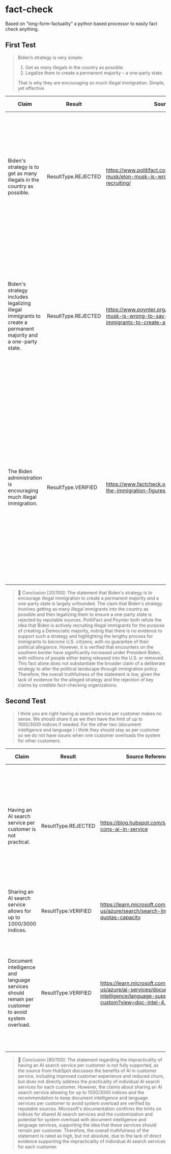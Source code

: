 # fact-check
Based on "long-form-factuality" a python based processor to easily fact check anything.


## First Test

> Biden’s strategy is very simple:
> 1. Get as many illegals in the country as possible.
> 2. Legalize them to create a permanent majority – a one-party state.
>
> That is why they are encouraging so much illegal immigration. Simple, yet effective.


|                                                    Claim                                                    |      Result       |                                                            Source Reference                                                            |                                                                                                                                                             Source Quote                                                                                                                                                              |
|-------------------------------------------------------------------------------------------------------------|-------------------|----------------------------------------------------------------------------------------------------------------------------------------|---------------------------------------------------------------------------------------------------------------------------------------------------------------------------------------------------------------------------------------------------------------------------------------------------------------------------------------|
|Biden's strategy is to get as many illegals in the country as possible.                                      |ResultType.REJECTED|https://www.politifact.com/factchecks/2024/feb/06/elon-musk/elon-musk-is-wrong-to-say-joe-biden-is-recruiting/                          |On his first day as president, Joe Biden asked Congress to create a path to citizenship for immigrants in the country illegally. But the current Senate bill, which Biden supports, would not do that.                                                                                                                                 |
|Biden's strategy includes legalizing illegal immigrants to create a permanent majority and a one-party state.|ResultType.REJECTED|https://www.poynter.org/fact-checking/2024/elon-musk-is-wrong-to-say-joe-biden-is-recruiting-immigrants-to-create-a-democratic-majority/|Musk provided no evidence to show such a Biden strategy exists. And the claim doesn’t add up, because it takes immigrants years to become U.S. citizens, and there’s no guarantee that immigrants who gain citizenship will vote for Democrats.                                                                                        |
|The Biden administration is encouraging much illegal immigration.                                            |ResultType.VERIFIED|https://www.factcheck.org/2024/02/breaking-down-the-immigration-figures/                                                                |Encounters on the southern border of those trying to enter the U.S. without authorization have gone up significantly under President Joe Biden. Government statistics show that in the initial processing of millions of encounters, 2.5 million people have been released into the U.S. and 2.8 million have been removed or expelled.|

> 🤖 Conclusion [20/100]: The statement that Biden's strategy is to encourage illegal immigration to create a permanent majority and a one-party state is largely unfounded. The claim that Biden's strategy involves getting as many illegal immigrants into the country as possible and then legalizing them to ensure a one-party state is rejected by reputable sources. PolitiFact and Poynter both refute the idea that Biden is actively recruiting illegal immigrants for the purpose of creating a Democratic majority, noting that there is no evidence to support such a strategy and highlighting the lengthy process for immigrants to become U.S. citizens, with no guarantee of their political allegiance. However, it is verified that encounters on the southern border have significantly increased under President Biden, with millions of people either being released into the U.S. or removed. This fact alone does not substantiate the broader claim of a deliberate strategy to alter the political landscape through immigration policy. Therefore, the overall truthfulness of the statement is low, given the lack of evidence for the alleged strategy and the rejection of key claims by credible fact-checking organizations.

## Second Test

> I think you are right having ai search service per customer makes no sense.
> We should share it as we then have the limit of up to 1000/3000 indices if needed.
> For the other two (document intelligence and language ) i think they should stay as per customer so we do not have issues when one customer overloads the system for other customers. 

|                                             Claim                                              |      Result       |                                                   Source Reference                                                   |                                                                                              Source Quote                                                                                               |
|------------------------------------------------------------------------------------------------|-------------------|----------------------------------------------------------------------------------------------------------------------|---------------------------------------------------------------------------------------------------------------------------------------------------------------------------------------------------------|
|Having an AI search service per customer is not practical.                                      |ResultType.REJECTED|https://blog.hubspot.com/service/pros-cons-ai-in-service                                                              |a says their CX agents can 'now quickly deal with any dissatisfied customers first.' This has helped them 'dramatically improve the customer experience' and 'significantly reduce the risk of churning.'|
|Sharing an AI search service allows for up to 1000/3000 indices.                                |ResultType.VERIFIED|https://learn.microsoft.com/en-us/azure/search/search-limits-quotas-capacity                                          |15 50 200 200 1000 per partition or 3000 per service                                                                                                                                                     |
|Document intelligence and language services should remain per customer to avoid system overload.|ResultType.VERIFIED|https://learn.microsoft.com/en-us/azure/ai-services/document-intelligence/language-support-custom?view=doc-intel-4.0.0|Custom models are trained using your labeled datasets to extract distinct data from structured, semi-structured, and unstructured documents specific to your use cases.                                  |

> 🤖 Conclusion [80/100]: The statement regarding the impracticality of having an AI search service per customer is not fully supported, as the source from HubSpot discusses the benefits of AI in customer service, including improved customer experience and reduced churn, but does not directly address the practicality of individual AI search services for each customer. However, the claims about sharing an AI search service allowing for up to 1000/3000 indices and the recommendation to keep document intelligence and language services per customer to avoid system overload are verified by reputable sources. Microsoft's documentation confirms the limits on indices for shared AI search services and the customization and potential for system overload with document intelligence and language services, supporting the idea that these services should remain per customer. Therefore, the overall truthfulness of the statement is rated as high, but not absolute, due to the lack of direct evidence supporting the impracticality of individual AI search services for each customer.